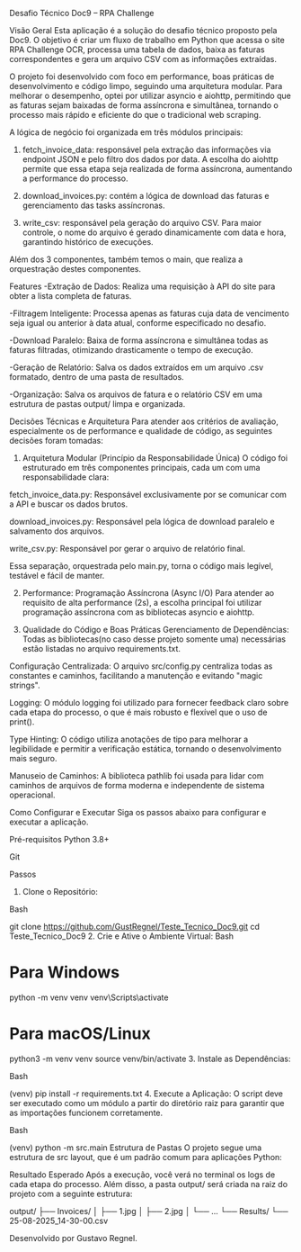 Desafio Técnico Doc9 – RPA Challenge

Visão Geral
Esta aplicação é a solução do desafio técnico proposto pela Doc9. O objetivo é criar um fluxo de trabalho em Python que acessa o site RPA Challenge OCR, processa uma tabela de dados, baixa as faturas correspondentes e gera um arquivo CSV com as informações extraídas.

O projeto foi desenvolvido com foco em performance, boas práticas de desenvolvimento e código limpo, seguindo uma arquitetura modular. Para melhorar o desempenho, optei por utilizar asyncio e aiohttp, permitindo que as faturas sejam baixadas de forma assíncrona e simultânea, tornando o processo mais rápido e eficiente do que o tradicional web scraping.

A lógica de negócio foi organizada em três módulos principais:

1. fetch_invoice_data: responsável pela extração das informações via endpoint JSON e pelo filtro dos dados por data. A escolha do aiohttp permite que essa etapa seja realizada de forma assíncrona, aumentando a performance do processo.

2. download_invoices.py: contém a lógica de download das faturas e gerenciamento das tasks assíncronas.

3. write_csv: responsável pela geração do arquivo CSV. Para maior controle, o nome do arquivo é gerado dinamicamente com data e hora, garantindo histórico de execuções.

Além dos 3 componentes, também temos o main, que realiza a orquestração destes componentes.

Features
-Extração de Dados: Realiza uma requisição à API do site para obter a lista completa de faturas.

-Filtragem Inteligente: Processa apenas as faturas cuja data de vencimento seja igual ou anterior à data atual, conforme especificado no desafio.

-Download Paralelo: Baixa de forma assíncrona e simultânea todas as faturas filtradas, otimizando drasticamente o tempo de execução.

-Geração de Relatório: Salva os dados extraídos em um arquivo .csv formatado, dentro de uma pasta de resultados.

-Organização: Salva os arquivos de fatura e o relatório CSV em uma estrutura de pastas output/ limpa e organizada.

Decisões Técnicas e Arquitetura
Para atender aos critérios de avaliação, especialmente os de performance e qualidade de código, as seguintes decisões foram tomadas:

1. Arquitetura Modular (Princípio da Responsabilidade Única)
O código foi estruturado em três componentes principais, cada um com uma responsabilidade clara:

fetch_invoice_data.py: Responsável exclusivamente por se comunicar com a API e buscar os dados brutos.

download_invoices.py: Responsável pela lógica de download paralelo e salvamento dos arquivos.

write_csv.py: Responsável por gerar o arquivo de relatório final.

Essa separação, orquestrada pelo main.py, torna o código mais legível, testável e fácil de manter.

2. Performance: Programação Assíncrona (Async I/O)
Para atender ao requisito de alta performance (2s), a escolha principal foi utilizar programação assíncrona com as bibliotecas asyncio e aiohttp.

3. Qualidade do Código e Boas Práticas
Gerenciamento de Dependências: Todas as bibliotecas(no caso desse projeto somente uma) necessárias estão listadas no arquivo requirements.txt.

Configuração Centralizada: O arquivo src/config.py centraliza todas as constantes e caminhos, facilitando a manutenção e evitando "magic strings".

Logging: O módulo logging foi utilizado para fornecer feedback claro sobre cada etapa do processo, o que é mais robusto e flexível que o uso de print().

Type Hinting: O código utiliza anotações de tipo para melhorar a legibilidade e permitir a verificação estática, tornando o desenvolvimento mais seguro.

Manuseio de Caminhos: A biblioteca pathlib foi usada para lidar com caminhos de arquivos de forma moderna e independente de sistema operacional.

Como Configurar e Executar
Siga os passos abaixo para configurar e executar a aplicação.

Pré-requisitos
Python 3.8+

Git

Passos
1. Clone o Repositório:

Bash

git clone https://github.com/GustRegnel/Teste_Tecnico_Doc9.git
cd Teste_Tecnico_Doc9
2. Crie e Ative o Ambiente Virtual:
Bash
# Para Windows
python -m venv venv
venv\Scripts\activate

# Para macOS/Linux
python3 -m venv venv
source venv/bin/activate
3. Instale as Dependências:

Bash

(venv) pip install -r requirements.txt
4. Execute a Aplicação:
O script deve ser executado como um módulo a partir do diretório raiz para garantir que as importações funcionem corretamente.

Bash

(venv) python -m src.main
Estrutura de Pastas
O projeto segue uma estrutura de src layout, que é um padrão comum para aplicações Python:

Resultado Esperado
Após a execução, você verá no terminal os logs de cada etapa do processo. Além disso, a pasta output/ será criada na raiz do projeto com a seguinte estrutura:

output/
├── Invoices/
│   ├── 1.jpg
│   ├── 2.jpg
│   └── ... 
└── Results/
    └── 25-08-2025_14-30-00.csv

Desenvolvido por Gustavo Regnel.